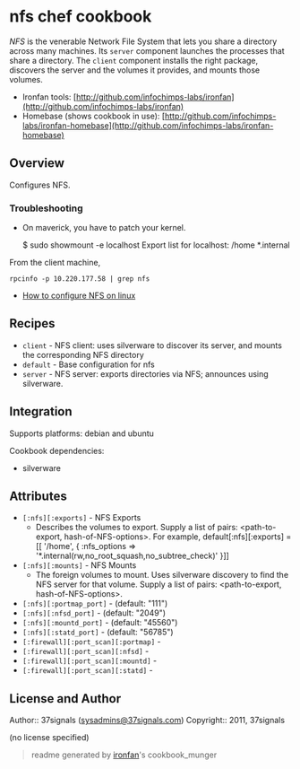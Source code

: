 # nfs chef cookbook

*NFS* is the venerable Network File System that lets you share a directory across many machines. Its `server` component launches the processes that share a directory. The `client` component installs the right package, discovers the server and the volumes it provides, and mounts those volumes.

* Ironfan tools: [http://github.com/infochimps-labs/ironfan](http://github.com/infochimps-labs/ironfan)
* Homebase (shows cookbook in use): [http://github.com/infochimps-labs/ironfan-homebase](http://github.com/infochimps-labs/ironfan-homebase)

## Overview

Configures NFS.

### Troubleshooting


* On maverick, you have to patch your kernel.

    $ sudo showmount -e localhost
    Export list for localhost:
    /home *.internal


From the client machine, 

    rpcinfo -p 10.220.177.58 | grep nfs

* [How to configure NFS on linux](http://how-to.linuxcareer.com/how-to-configure-nfs-on-linux)

## Recipes 

* `client`                   - NFS client: uses silverware to discover its server, and mounts the corresponding NFS directory
* `default`                  - Base configuration for nfs
* `server`                   - NFS server: exports directories via NFS; announces using silverware.

## Integration

Supports platforms: debian and ubuntu

Cookbook dependencies:

* silverware


## Attributes

* `[:nfs][:exports]`                  - NFS Exports
  - Describes the volumes to export. Supply a list of pairs: <path-to-export, hash-of-NFS-options>. For example, 
       default[:nfs][:exports] = [[ '/home', { :nfs_options => '*.internal(rw,no_root_squash,no_subtree_check)' }]]
* `[:nfs][:mounts]`                   - NFS Mounts
  - The foreign volumes to mount. Uses silverware discovery to find the NFS server for that volume. Supply a list of pairs: <path-to-export, hash-of-NFS-options>.
* `[:nfs][:portmap_port]`             -  (default: "111")
* `[:nfs][:nfsd_port]`                -  (default: "2049")
* `[:nfs][:mountd_port]`              -  (default: "45560")
* `[:nfs][:statd_port]`               -  (default: "56785")
* `[:firewall][:port_scan][:portmap]` - 
* `[:firewall][:port_scan][:nfsd]`    - 
* `[:firewall][:port_scan][:mountd]`  - 
* `[:firewall][:port_scan][:statd]`   - 

## License and Author

Author::                37signals (<sysadmins@37signals.com>)
Copyright::             2011, 37signals

(no license specified)

> readme generated by [ironfan](http://github.com/infochimps-labs/ironfan)'s cookbook_munger
